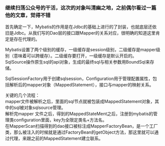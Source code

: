 ###  继续扫荡公众号的干活，这次的对象叫清幽之地，之前偶尔看过一篇他的文章，觉得不错   

首先确定一下，Mybatis的作用是在Jdbc的基础上进行的了封装，也就底层还依旧是Jdbc。从我们写的Dao层的接口跟Mapper的关系对应，很明确的知道这里肯定是存在代理的。  

Mybatis设置了两个级别的缓存，一级缓存是session级别，二级缓存是mapper级别（意味着可以跨缓存）。二级缓存要打开，一级缓存是默认开启的。  
SqlSource操作原生sql的api对象，生成的最终sql与相关参数用BoundSql来存储。  

SqlSessionFactory用于创建sqlsession，Configuration用于管理配置属性，包括解析后的mapper对象（MappedStatement），接口与mapper的映射关系。  

关键的几个流程：  
mapper文件被解析之后，里面的sql节点就被包装成MappedStatement对象，其中的sql被对象sqlsource管理。     
解析完mapper 文件之后，得到的MappedStateMent之后，注册到mybatis的管理类configuration里面，key为全限定类名+方法名。  
在MapperScan扫描得到的dao接口被标注成MapperFactoryBean，是一个工厂类，那么被注入的时候就是通过FactoryBean的getObject方法，那这里就可以通过代理，来跟之前的MappedStatement建立联系。

